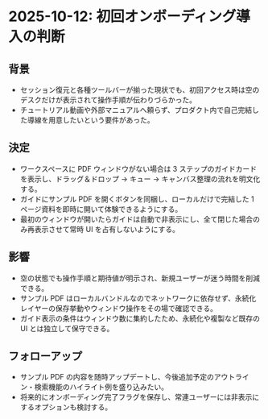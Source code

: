 # 2025-10-12: 初回オンボーディング導入の判断

## 背景
- セッション復元と各種ツールバーが揃った現状でも、初回アクセス時は空のデスクだけが表示されて操作手順が伝わりづらかった。
- チュートリアル動画や外部マニュアルへ頼らず、プロダクト内で自己完結した導線を用意したいという要件があった。

## 決定
- ワークスペースに PDF ウィンドウがない場合は 3 ステップのガイドカードを表示し、ドラッグ＆ドロップ → キュー → キャンバス整理の流れを明文化する。
- ガイドにサンプル PDF を開くボタンを同梱し、ローカルだけで完結した 1 ページ資料を即時に開いて体験できるようにする。
- 最初のウィンドウが開いたらガイドは自動で非表示にし、全て閉じた場合のみ再表示させて常時 UI を占有しないようにする。

## 影響
- 空の状態でも操作手順と期待値が明示され、新規ユーザーが迷う時間を削減できる。
- サンプル PDF はローカルバンドルなのでネットワークに依存せず、永続化レイヤーの保存挙動やウィンドウ操作をその場で確認できる。
- ガイド表示の条件はウィンドウ数に集約したため、永続化や複製など既存の UI とは独立して保守できる。

## フォローアップ
- サンプル PDF の内容を随時アップデートし、今後追加予定のアウトライン・検索機能のハイライト例を盛り込みたい。
- 将来的にオンボーディング完了フラグを保存し、常連ユーザーには非表示にするオプションも検討する。
